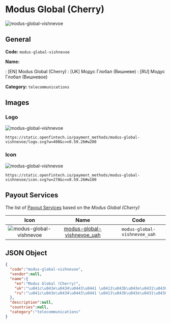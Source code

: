 
# Modus Global (Cherry) 
![modus-global-vishnevoe](https://static.openfintech.io/payment_methods/modus-global-vishnevoe/logo.svg?w=400&c=v0.59.26#w200)  

## General 
**Code:** `modus-global-vishnevoe` 
 
**Name:** 
 
:	[EN] Modus Global (Cherry) 
:	[UK] Модус Глобал (Вишневе) 
:	[RU] Модус Глобал (Вишневое) 
 
**Category:** `telecommunications` 
 

## Images 

### Logo 
![modus-global-vishnevoe](https://static.openfintech.io/payment_methods/modus-global-vishnevoe/logo.svg?w=400&c=v0.59.26#w200)  

```
https://static.openfintech.io/payment_methods/modus-global-vishnevoe/logo.svg?w=400&c=v0.59.26#w200
```  

### Icon 
![modus-global-vishnevoe](https://static.openfintech.io/payment_methods/modus-global-vishnevoe/icon.svg?w=278&c=v0.59.26#w100)  

```
https://static.openfintech.io/payment_methods/modus-global-vishnevoe/icon.svg?w=278&c=v0.59.26#w100
```  

## Payout Services 
 
The list of [Payout Services](/payout-services/) based on the _Modus Global (Cherry)_ 

|Icon|Name|Code| 
|:---:|:---:|:---:| 
|![modus-global-vishnevoe](https://static.openfintech.io/payout_methods/modus-global-vishnevoe/icon.svg?w=278&c=v0.59.26#w40) |[modus-global-vishnevoe_uah](/payout-services/modus-global-vishnevoe_uah/)|`modus-global-vishnevoe_uah`| 
 

## JSON Object 

```json
{
  "code":"modus-global-vishnevoe",
  "vendor":null,
  "name":{
    "en":"Modus Global (Cherry)",
    "uk":"\u041c\u043e\u0434\u0443\u0441 \u0413\u043b\u043e\u0431\u0430\u043b (\u0412\u0438\u0448\u043d\u0435\u0432\u0435)",
    "ru":"\u041c\u043e\u0434\u0443\u0441 \u0413\u043b\u043e\u0431\u0430\u043b (\u0412\u0438\u0448\u043d\u0435\u0432\u043e\u0435)"
  },
  "description":null,
  "countries":null,
  "category":"telecommunications"
}
```  
